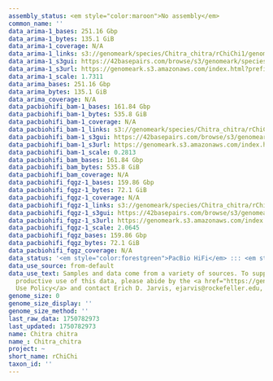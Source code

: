 ```yaml
---
assembly_status: <em style="color:maroon">No assembly</em>
common_name: ''
data_arima-1_bases: 251.16 Gbp
data_arima-1_bytes: 135.1 GiB
data_arima-1_coverage: N/A
data_arima-1_links: s3://genomeark/species/Chitra_chitra/rChiChi1/genomic_data/arima/<br>
data_arima-1_s3gui: https://42basepairs.com/browse/s3/genomeark/species/Chitra_chitra/rChiChi1/genomic_data/arima/
data_arima-1_s3url: https://genomeark.s3.amazonaws.com/index.html?prefix=species/Chitra_chitra/rChiChi1/genomic_data/arima/
data_arima-1_scale: 1.7311
data_arima_bases: 251.16 Gbp
data_arima_bytes: 135.1 GiB
data_arima_coverage: N/A
data_pacbiohifi_bam-1_bases: 161.84 Gbp
data_pacbiohifi_bam-1_bytes: 535.8 GiB
data_pacbiohifi_bam-1_coverage: N/A
data_pacbiohifi_bam-1_links: s3://genomeark/species/Chitra_chitra/rChiChi1/genomic_data/pacbio_hifi/<br>
data_pacbiohifi_bam-1_s3gui: https://42basepairs.com/browse/s3/genomeark/species/Chitra_chitra/rChiChi1/genomic_data/pacbio_hifi/
data_pacbiohifi_bam-1_s3url: https://genomeark.s3.amazonaws.com/index.html?prefix=species/Chitra_chitra/rChiChi1/genomic_data/pacbio_hifi/
data_pacbiohifi_bam-1_scale: 0.2813
data_pacbiohifi_bam_bases: 161.84 Gbp
data_pacbiohifi_bam_bytes: 535.8 GiB
data_pacbiohifi_bam_coverage: N/A
data_pacbiohifi_fqgz-1_bases: 159.86 Gbp
data_pacbiohifi_fqgz-1_bytes: 72.1 GiB
data_pacbiohifi_fqgz-1_coverage: N/A
data_pacbiohifi_fqgz-1_links: s3://genomeark/species/Chitra_chitra/rChiChi1/genomic_data/pacbio_hifi/<br>
data_pacbiohifi_fqgz-1_s3gui: https://42basepairs.com/browse/s3/genomeark/species/Chitra_chitra/rChiChi1/genomic_data/pacbio_hifi/
data_pacbiohifi_fqgz-1_s3url: https://genomeark.s3.amazonaws.com/index.html?prefix=species/Chitra_chitra/rChiChi1/genomic_data/pacbio_hifi/
data_pacbiohifi_fqgz-1_scale: 2.0645
data_pacbiohifi_fqgz_bases: 159.86 Gbp
data_pacbiohifi_fqgz_bytes: 72.1 GiB
data_pacbiohifi_fqgz_coverage: N/A
data_status: '<em style="color:forestgreen">PacBio HiFi</em> ::: <em style="color:forestgreen">Arima</em>'
data_use_source: from-default
data_use_text: Samples and data come from a variety of sources. To support fair and
  productive use of this data, please abide by the <a href="https://genome10k.soe.ucsc.edu/data-use-policies/">Data
  Use Policy</a> and contact Erich D. Jarvis, ejarvis@rockefeller.edu, with any questions.
genome_size: 0
genome_size_display: ''
genome_size_method: ''
last_raw_data: 1750782973
last_updated: 1750782973
name: Chitra chitra
name_: Chitra_chitra
project: ~
short_name: rChiChi
taxon_id: ''
---
```

